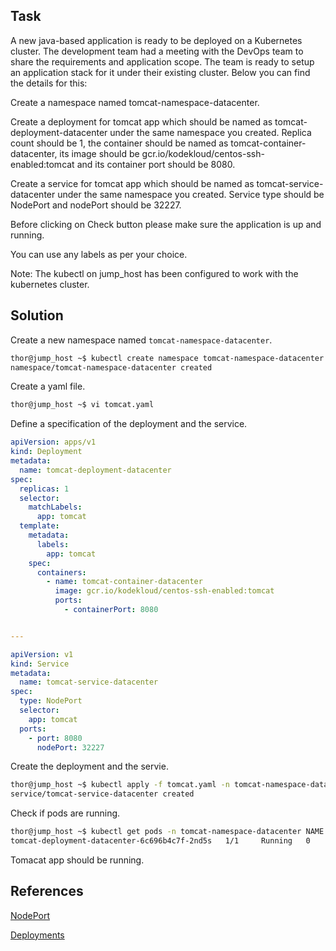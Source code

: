 ## Task
A new java-based application is ready to be deployed on a Kubernetes cluster. The development team had a meeting with the DevOps team to share the requirements and application scope. The team is ready to setup an application stack for it under their existing cluster. Below you can find the details for this:

Create a namespace named tomcat-namespace-datacenter.

Create a deployment for tomcat app which should be named as tomcat-deployment-datacenter under the same namespace you created. Replica count should be 1, the container should be named as tomcat-container-datacenter, its image should be gcr.io/kodekloud/centos-ssh-enabled:tomcat and its container port should be 8080.

Create a service for tomcat app which should be named as tomcat-service-datacenter under the same namespace you created. Service type should be NodePort and nodePort should be 32227.

Before clicking on Check button please make sure the application is up and running.

You can use any labels as per your choice.

Note: The kubectl on jump_host has been configured to work with the kubernetes cluster.
## Solution
Create a new namespace named `tomcat-namespace-datacenter`.

```sh
thor@jump_host ~$ kubectl create namespace tomcat-namespace-datacenter
namespace/tomcat-namespace-datacenter created
```

Create a yaml file.

```sh
thor@jump_host ~$ vi tomcat.yaml
```

Define a specification of the deployment and the service.

```yml
apiVersion: apps/v1
kind: Deployment
metadata:
  name: tomcat-deployment-datacenter
spec:
  replicas: 1
  selector:
    matchLabels:
      app: tomcat
  template:
    metadata:
      labels:
        app: tomcat
    spec:
      containers:
        - name: tomcat-container-datacenter
          image: gcr.io/kodekloud/centos-ssh-enabled:tomcat
          ports:
            - containerPort: 8080


---

apiVersion: v1
kind: Service
metadata:
  name: tomcat-service-datacenter
spec:
  type: NodePort
  selector:
    app: tomcat
  ports:
    - port: 8080
      nodePort: 32227
```

Create the deployment and the servie.
```sh
thor@jump_host ~$ kubectl apply -f tomcat.yaml -n tomcat-namespace-datacenter deployment.apps/tomcat-deployment-datacenter created
service/tomcat-service-datacenter created
```

Check if pods are running.
```sh
thor@jump_host ~$ kubectl get pods -n tomcat-namespace-datacenter NAME                                            READY   STATUS    RESTARTS   AGE
tomcat-deployment-datacenter-6c696b4c7f-2nd5s   1/1     Running   0          2m12s
```

Tomacat app should be running.
## References

[NodePort](https://kubernetes.io/docs/concepts/services-networking/service/#type-nodeport)

[Deployments](https://kubernetes.io/docs/concepts/workloads/controllers/deployment/)
